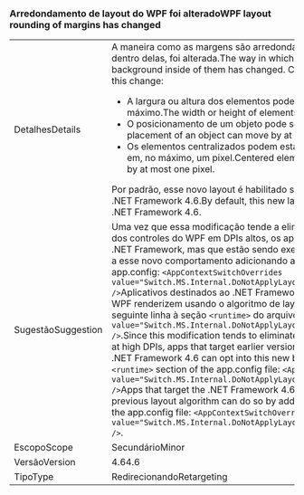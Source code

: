 ### <a name="wpf-layout-rounding-of-margins-has-changed"></a><span data-ttu-id="0f9ea-101">Arredondamento de layout do WPF foi alterado</span><span class="sxs-lookup"><span data-stu-id="0f9ea-101">WPF layout rounding of margins has changed</span></span>

|   |   |
|---|---|
|<span data-ttu-id="0f9ea-102">Detalhes</span><span class="sxs-lookup"><span data-stu-id="0f9ea-102">Details</span></span>|<span data-ttu-id="0f9ea-103">A maneira como as margens são arredondadas, bem como as bordas e a tela de fundo dentro delas, foi alterada.</span><span class="sxs-lookup"><span data-stu-id="0f9ea-103">The way in which margins are rounded and borders and the background inside of them has changed.</span></span> <span data-ttu-id="0f9ea-104">Como resultado dessa alteração:</span><span class="sxs-lookup"><span data-stu-id="0f9ea-104">As a result of this change:</span></span><ul><li><span data-ttu-id="0f9ea-105">A largura ou altura dos elementos pode aumentar ou reduzir em um pixel no máximo.</span><span class="sxs-lookup"><span data-stu-id="0f9ea-105">The width or height of elements may grow or shrink by at most one pixel.</span></span></li><li><span data-ttu-id="0f9ea-106">O posicionamento de um objeto pode ser movido até um pixel, no máximo.</span><span class="sxs-lookup"><span data-stu-id="0f9ea-106">The placement of an object can move by at most one pixel.</span></span></li><li><span data-ttu-id="0f9ea-107">Os elementos centralizados podem estar vertical ou horizontalmente fora do centro em, no máximo, um pixel.</span><span class="sxs-lookup"><span data-stu-id="0f9ea-107">Centered elements can be vertically or horizontally off center by at most one pixel.</span></span></li></ul><span data-ttu-id="0f9ea-108">Por padrão, esse novo layout é habilitado somente para aplicativos que se destinam ao .NET Framework 4.6.</span><span class="sxs-lookup"><span data-stu-id="0f9ea-108">By default, this new layout is enabled only for apps that target the .NET Framework 4.6.</span></span>|
|<span data-ttu-id="0f9ea-109">Sugestão</span><span class="sxs-lookup"><span data-stu-id="0f9ea-109">Suggestion</span></span>|<span data-ttu-id="0f9ea-110">Uma vez que essa modificação tende a eliminar a distorção da direita ou da parte inferior dos controles do WPF em DPIs altos, os aplicativos destinados a versões anteriores do .NET Framework, mas que estão sendo executados no .NET Framework 4.6, podem aderir a esse novo comportamento adicionando a seguinte linha à seção <code>&lt;runtime&gt;</code> do arquivo app.config: <code>&lt;AppContextSwitchOverrides value=&quot;Switch.MS.Internal.DoNotApplyLayoutRoundingToMarginsAndBorderThickness=false&quot; /&gt;</code>Aplicativos destinados ao .NET Framework 4.6, mas que desejam que os controles do WPF renderizem usando o algoritmo de layout anterior podem fazê-lo adicionando a seguinte linha à seção <code>&lt;runtime&gt;</code> do arquivo app.config: <code>&lt;AppContextSwitchOverrides value=&quot;Switch.MS.Internal.DoNotApplyLayoutRoundingToMarginsAndBorderThickness=true&quot; /&gt;</code>.</span><span class="sxs-lookup"><span data-stu-id="0f9ea-110">Since this modification tends to eliminate clipping of the right or bottom of WPF controls at high DPIs, apps that target earlier versions of the .NET Framework but are running on the .NET Framework 4.6 can opt into this new behavior by adding the following line to the <code>&lt;runtime&gt;</code> section of the app.config file: <code>&lt;AppContextSwitchOverrides value=&quot;Switch.MS.Internal.DoNotApplyLayoutRoundingToMarginsAndBorderThickness=false&quot; /&gt;</code>Apps that target the .NET Framework 4.6 but want WPF controls to render using the previous layout algorithm can do so by adding the following line to the <code>&lt;runtime&gt;</code> section of the app.config file: <code>&lt;AppContextSwitchOverrides value=&quot;Switch.MS.Internal.DoNotApplyLayoutRoundingToMarginsAndBorderThickness=true&quot; /&gt;</code>.</span></span>|
|<span data-ttu-id="0f9ea-111">Escopo</span><span class="sxs-lookup"><span data-stu-id="0f9ea-111">Scope</span></span>|<span data-ttu-id="0f9ea-112">Secundário</span><span class="sxs-lookup"><span data-stu-id="0f9ea-112">Minor</span></span>|
|<span data-ttu-id="0f9ea-113">Versão</span><span class="sxs-lookup"><span data-stu-id="0f9ea-113">Version</span></span>|<span data-ttu-id="0f9ea-114">4.6</span><span class="sxs-lookup"><span data-stu-id="0f9ea-114">4.6</span></span>|
|<span data-ttu-id="0f9ea-115">Tipo</span><span class="sxs-lookup"><span data-stu-id="0f9ea-115">Type</span></span>|<span data-ttu-id="0f9ea-116">Redirecionando</span><span class="sxs-lookup"><span data-stu-id="0f9ea-116">Retargeting</span></span>|

